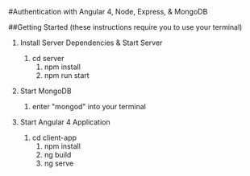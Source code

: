 #Authentication with Angular 4, Node, Express, & MongoDB

##Getting Started (these instructions require you to use your terminal)

1. Install Server Dependencies & Start Server
    1. cd server
        1. npm install
        2. npm run start
    
2. Start MongoDB
    1. enter "mongod" into your terminal
    
3. Start Angular 4 Application
    1. cd client-app
        1. npm install 
        2. ng build
        3. ng serve